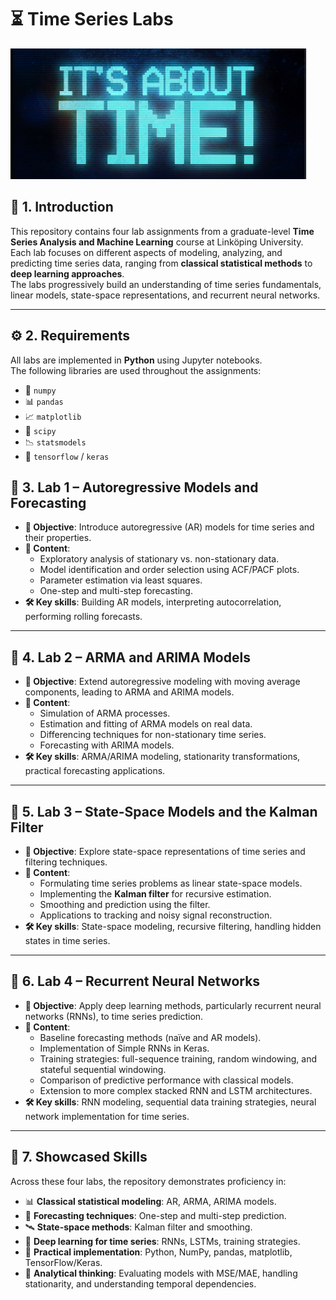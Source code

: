 # ⏳ Time Series Labs

![Time Series Banner](banner.png)

## 📌 1. Introduction
This repository contains four lab assignments from a graduate-level **Time Series Analysis and Machine Learning** course at Linköping University.
Each lab focuses on different aspects of modeling, analyzing, and predicting time series data, ranging from **classical statistical methods** to **deep learning approaches**.  
The labs progressively build an understanding of time series fundamentals, linear models, state-space representations, and recurrent neural networks.

---

## ⚙️ 2. Requirements
All labs are implemented in **Python** using Jupyter notebooks.  
The following libraries are used throughout the assignments:

- 🧮 `numpy`  
- 📊 `pandas`  
- 📈 `matplotlib`  
- 🔬 `scipy`  
- 📉 `statsmodels`  
- 🤖 `tensorflow` / `keras`

## 📘 3. Lab 1 – Autoregressive Models and Forecasting

- **🎯 Objective**: Introduce autoregressive (AR) models for time series and their properties.  
- **📂 Content**:  
  - Exploratory analysis of stationary vs. non-stationary data.  
  - Model identification and order selection using ACF/PACF plots.  
  - Parameter estimation via least squares.  
  - One-step and multi-step forecasting.  
- **🛠️ Key skills**: Building AR models, interpreting autocorrelation, performing rolling forecasts.  

---

## 📗 4. Lab 2 – ARMA and ARIMA Models

- **🎯 Objective**: Extend autoregressive modeling with moving average components, leading to ARMA and ARIMA models.  
- **📂 Content**:  
  - Simulation of ARMA processes.  
  - Estimation and fitting of ARMA models on real data.  
  - Differencing techniques for non-stationary time series.  
  - Forecasting with ARIMA models.  
- **🛠️ Key skills**: ARMA/ARIMA modeling, stationarity transformations, practical forecasting applications.  

---

## 📙 5. Lab 3 – State-Space Models and the Kalman Filter

- **🎯 Objective**: Explore state-space representations of time series and filtering techniques.  
- **📂 Content**:  
  - Formulating time series problems as linear state-space models.  
  - Implementing the **Kalman filter** for recursive estimation.  
  - Smoothing and prediction using the filter.  
  - Applications to tracking and noisy signal reconstruction.  
- **🛠️ Key skills**: State-space modeling, recursive filtering, handling hidden states in time series.  

---

## 📕 6. Lab 4 – Recurrent Neural Networks

- **🎯 Objective**: Apply deep learning methods, particularly recurrent neural networks (RNNs), to time series prediction.  
- **📂 Content**:  
  - Baseline forecasting methods (naïve and AR models).  
  - Implementation of Simple RNNs in Keras.  
  - Training strategies: full-sequence training, random windowing, and stateful sequential windowing.  
  - Comparison of predictive performance with classical models.  
  - Extension to more complex stacked RNN and LSTM architectures.  
- **🛠️ Key skills**: RNN modeling, sequential data training strategies, neural network implementation for time series.  

---

## 🚀 7. Showcased Skills

Across these four labs, the repository demonstrates proficiency in:

- 📊 **Classical statistical modeling**: AR, ARMA, ARIMA models.  
- 🔮 **Forecasting techniques**: One-step and multi-step prediction.  
- 🛰️ **State-space methods**: Kalman filter and smoothing.  
- 🤖 **Deep learning for time series**: RNNs, LSTMs, training strategies.  
- 🐍 **Practical implementation**: Python, NumPy, pandas, matplotlib, TensorFlow/Keras.  
- 🧠 **Analytical thinking**: Evaluating models with MSE/MAE, handling stationarity, and understanding temporal dependencies.  

